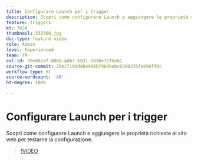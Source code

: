 ```yaml
---
title: Configurare Launch per i trigger
description: Scopri come configurare Launch e aggiungere le proprietà richieste al sito web per testarne la configurazione.
feature: Triggers
kt: 7434
thumbnail: 332908.jpg
doc-type: feature video
role: Admin
level: Experienced
team: TM
exl-id: 39e087af-0868-4db7-b031-1830e72f6e61
source-git-commit: 2be2719ddd84490b796d9abc6300376fa896ff0c
workflow-type: ht
source-wordcount: '48'
ht-degree: 100%

---
```


# Configurare Launch per i trigger

Scopri come configurare Launch e aggiungere le proprietà richieste al sito web per testarne la configurazione.

>[!VIDEO](https://video.tv.adobe.com/v/332908?quality=12)

